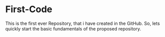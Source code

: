 # First-Code
This is the first ever Repository, that i have created in the GitHub. So, lets quickly start the basic fundamentals of the proposed repository.
